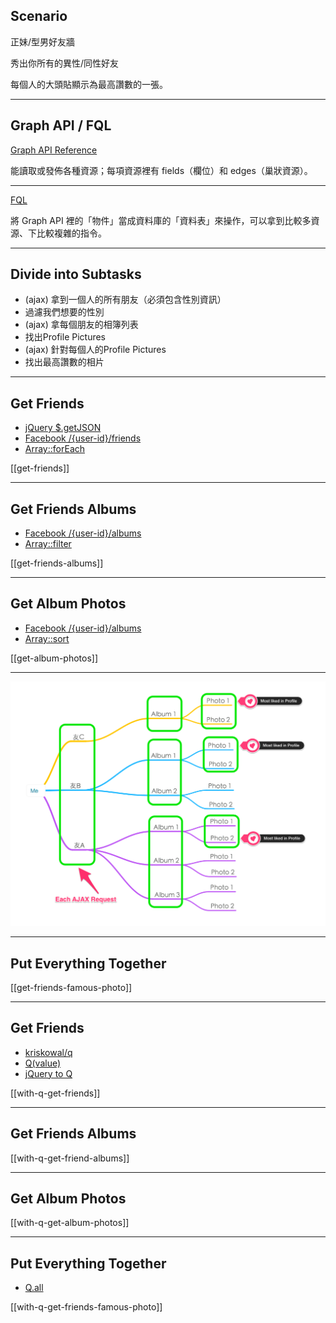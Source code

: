 Scenario
---------

<p class="fragment">正妹/型男好友牆</p>
<p class="fragment">秀出你所有的異性/同性好友</p>
<p class="fragment">每個人的大頭貼顯示為最高讚數的一張。</p>

---



Graph API / FQL
---------

[Graph API Reference](https://developers.facebook.com/docs/reference/api/)

能讀取或發佈各種資源；每項資源裡有 fields（欄位）和 edges（巢狀資源）。

- - -

[FQL](https://developers.facebook.com/docs/reference/fql/)

將 Graph API 裡的「物件」當成資料庫的「資料表」來操作，可以拿到比較多資源、下比較複雜的指令。

---



Divide into Subtasks
---------

<ul>
  <li class="fragment">(ajax) 拿到一個人的所有朋友（必須包含性別資訊）</li>
  <li class="fragment">過濾我們想要的性別</li>
  <li class="fragment">(ajax) 拿每個朋友的相簿列表</li>
  <li class="fragment">找出Profile Pictures</li>
  <li class="fragment">(ajax) 針對每個人的Profile Pictures</li>
  <li class="fragment">找出最高讚數的相片</li>
</ul>

---



Get Friends
---------

* [jQuery $.getJSON](https://api.jquery.com/jQuery.getJSON/)
* [Facebook /{user-id}/friends](https://developers.facebook.com/docs/graph-api/reference/user/friends/)
* [Array::forEach](https://developer.mozilla.org/en-US/docs/Web/JavaScript/Reference/Global_Objects/Array/forEach)

[[get-friends]]

---



Get Friends Albums
---------

* [Facebook /{user-id}/albums](https://developers.facebook.com/docs/graph-api/reference/user/albums/)
* [Array::filter](https://developer.mozilla.org/en-US/docs/Web/JavaScript/Reference/Global_Objects/Array/filter)

[[get-friends-albums]]

---



Get Album Photos
---------

* [Facebook /{user-id}/albums](https://developers.facebook.com/docs/graph-api/reference/user/albums/)
* [Array::sort](https://developer.mozilla.org/en-US/docs/Web/JavaScript/Reference/Global_Objects/Array/sort)

[[get-album-photos]]

---

![AJAX flow](images/http/ajax_marked.png)

---

Put Everything Together
---------

[[get-friends-famous-photo]]

---



Get Friends
---------

* [kriskowal/q](https://github.com/kriskowal/q)
* [Q(value)](https://github.com/kriskowal/q/wiki/API-Reference#qvalue)
* [jQuery to Q](https://github.com/kriskowal/q/wiki/Coming-from-jQuery#converting-jquery-promises-to-q)

[[with-q-get-friends]]

---



Get Friends Albums
---------

[[with-q-get-friend-albums]]

---



Get Album Photos
---------

[[with-q-get-album-photos]]

---



Put Everything Together
---------

* [Q.all](https://github.com/kriskowal/q/wiki/API-Reference#promiseall)

[[with-q-get-friends-famous-photo]]
